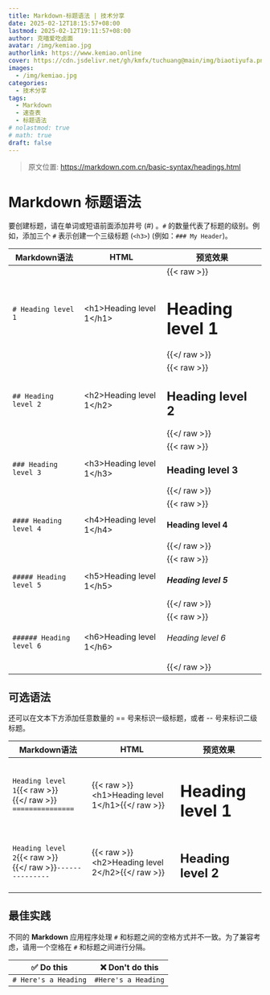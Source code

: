 ```yaml
---
title: Markdown-标题语法 | 技术分享
date: 2025-02-12T18:15:57+08:00
lastmod: 2025-02-12T19:11:57+08:00
author: 克喵爱吃卤面
avatar: /img/kemiao.jpg
authorlink: https://www.kemiao.online
cover: https://cdn.jsdelivr.net/gh/kmfx/tuchuang@main/img/biaotiyufa.png
images:
  - /img/kemiao.jpg
categories:
  - 技术分享
tags:
  - Markdown
  - 速查表
  - 标题语法
# nolastmod: true
# math: true
draft: false
---
```


> 原文位置: https://markdown.com.cn/basic-syntax/headings.html

# Markdown 标题语法
要创建标题，请在单词或短语前面添加井号 (#) 。`#` 的数量代表了标题的级别。例如，添加三个 `#` 表示创建一个三级标题 (`<h3>`) (例如：`### My Header`)。

| Markdown语法      | HTML                       | 预览效果                |
| ----------------- | -------------------------- | ----------------------- |
| `# Heading level 1` | &lt;h1&gt;Heading level 1&lt;/h1&gt; | {{< raw >}}<h1>Heading level 1</h1>{{</ raw >}}|
| `## Heading level 2` | &lt;h2&gt;Heading level 1&lt;/h2&gt; | {{< raw >}}<h2>Heading level 2</h2>{{</ raw >}} |
| `### Heading level 3` | &lt;h3&gt;Heading level 1&lt;/h3&gt; | {{< raw >}}<h3>Heading level 3</h3>{{</ raw >}} |
| `#### Heading level 4` | &lt;h4&gt;Heading level 1&lt;/h4&gt; | {{< raw >}}<h4>Heading level 4</h4>{{</ raw >}} |
| `##### Heading level 5` | &lt;h5&gt;Heading level 1&lt;/h5&gt; | {{< raw >}}<h5>Heading level 5</h5>{{</ raw >}} |
| `###### Heading level 6` | &lt;h6&gt;Heading level 1&lt;/h6&gt; | {{< raw >}}<h6>Heading level 6</h6>{{</ raw >}} |

## 可选语法
还可以在文本下方添加任意数量的 == 号来标识一级标题，或者 -- 号来标识二级标题。

| Markdown语法                            | HTML                       | 预览效果 |
| --------------------------------------- | -------------------------- | ---------------------------------------- |
| `Heading level 1`{{< raw >}}<br>{{</ raw >}} `===============` | {{< raw >}}&lt;h1&gt;Heading level 1&lt;/h1&gt;{{</ raw >}} | <h1>Heading level 1</h1>                 |
| `Heading level 2`{{< raw >}}<br>{{</ raw >}}`---------------`   | {{< raw >}}&lt;h2&gt;Heading level 2&lt;/h2&gt;{{</ raw >}} | <h2>Heading level 2</h2>                 |

## 最佳实践
不同的 **Markdown** 应用程序处理 `#` 和标题之间的空格方式并不一致。为了兼容考虑，请用一个空格在 `#` 和标题之间进行分隔。

| ✅  Do this           | ❌  Don't do this    |
| -------------------- | ------------------- |
| `# Here's a Heading` | `#Here's a Heading` |
